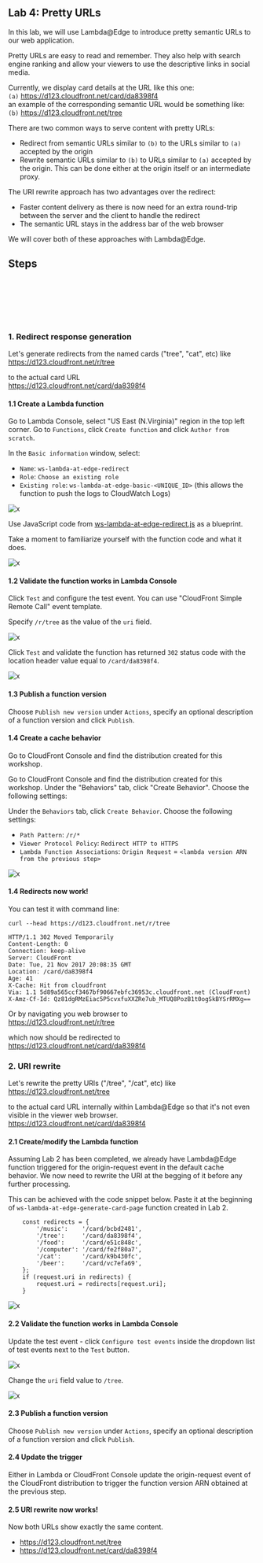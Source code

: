 ## Lab 4: Pretty URLs

In this lab, we will use Lambda@Edge to introduce pretty semantic URLs to our web application.

Pretty URLs are easy to read and remember. They also help with search engine ranking and allow your viewers to use the descriptive links in social media.

Currently, we display card details at the URL like this one:  
`(a)` https://d123.cloudfront.net/card/da8398f4  
an example of the corresponding semantic URL would be something like:  
`(b)` https://d123.cloudfront.net/tree

There are two common ways to serve content with pretty URLs:
* Redirect from semantic URLs similar to `(b)` to the URLs similar to `(a)` accepted by the origin
* Rewrite semantic URLs similar to `(b)` to URLs similar to `(a)` accepted by the origin. This can be done either at the origin itself or an intermediate proxy.

The URI rewrite approach has two advantages over the redirect:
* Faster content delivery as there is now need for an extra round-trip between the server and the client to handle the redirect
* The semantic URL stays in the address bar of the web browser

We will cover both of these approaches with Lambda@Edge.

## Steps

[]()  
[]()  
[]()  
[]()  
[]()  
[]()  

### 1. Redirect response generation

Let's generate redirects from the named cards ("tree", "cat", etc) like  
https://d123.cloudfront.net/r/tree  

to the actual card URL  
https://d123.cloudfront.net/card/da8398f4

#### 1.1 Create a Lambda function

Go to Lambda Console, select "US East (N.Virginia)" region in the top left corner. Go to `Functions`, click `Create function` and click `Author from scratch`.

In the `Basic information` window, select:
* `Name`: `ws-lambda-at-edge-redirect`
* `Role`: `Choose an existing role`
* `Existing role`: `ws-lambda-at-edge-basic-<UNIQUE_ID>` (this allows the function to push the logs to CloudWatch Logs)

![x](./img/01-create-function.png)

Use JavaScript code from [ws-lambda-at-edge-redirect.js](./ws-lambda-at-edge-redirect.js) as a blueprint.

Take a moment to familiarize yourself with the function code and what it does.

![x](./img/02-function-created.png)

#### 1.2 Validate the function works in Lambda Console

Click `Test` and configure the test event. You can use "CloudFront Simple Remote Call" event template. 

Specify `/r/tree` as the value of the `uri` field.

![x](./img/03-configure-test-object.png)

Click `Test` and validate the function has returned `302` status code with the location header value equal to `/card/da8398f4`.

![x](./img/04-test-invoke-successful.png)

#### 1.3 Publish a function version

Choose `Publish new version` under `Actions`, specify an optional description of a function version and click `Publish`.

#### 1.4 Create a cache behavior

Go to CloudFront Console and find the distribution created for this workshop.


Go to CloudFront Console and find the distribution created for this workshop. Under the "Behaviors" tab, click "Create Behavior". Choose the following settings:

Under the `Behaviors` tab, click `Create Behavior`. Choose the following settings:
* `Path Pattern`: `/r/*`
* `Viewer Protocol Policy`: `Redirect HTTP to HTTPS`
* `Lambda Function Associations`: `Origin Request` = `<lambda version ARN from the previous step>`
  
![x](./img/05-create-cache-behavior.png)

#### 1.4 Redirects now work!

You can test it with command line:

```
curl --head https://d123.cloudfront.net/r/tree

HTTP/1.1 302 Moved Temporarily
Content-Length: 0
Connection: keep-alive
Server: CloudFront
Date: Tue, 21 Nov 2017 20:08:35 GMT
Location: /card/da8398f4
Age: 41
X-Cache: Hit from cloudfront
Via: 1.1 5d89a565ccf3467bf90667ebfc36953c.cloudfront.net (CloudFront)
X-Amz-Cf-Id: Qz81dgRMzEiac5P5cvxfuXXZRe7ub_MTUQ8PozB1t0ogSkBYSrRMXg==
```

Or by navigating you web browser to  
https://d123.cloudfront.net/r/tree  

which now should be redirected to  
https://d123.cloudfront.net/card/da8398f4  

### 2. URI rewrite

Let's rewrite the pretty URIs ("/tree", "/cat", etc) like  
https://d123.cloudfront.net/tree  

to the actual card URL internally within Lambda@Edge so that it's not even visible in the viewer web browser.
https://d123.cloudfront.net/card/da8398f4

#### 2.1 Create/modify the Lambda function

Assuming Lab 2 has been completed, we already have Lambda@Edge function triggered for the origin-request event in the default cache behavior. We now need to rewrite the URI at the begging of it before any further processing.

This can be achieved with the code snippet below. Paste it at the beginning of `ws-lambda-at-edge-generate-card-page` function created in Lab 2.

```
    const redirects = {
        '/music':    '/card/bcbd2481',
        '/tree':     '/card/da8398f4',
        '/food':     '/card/e51c848c',
        '/computer': '/card/fe2f80a7',
        '/cat':      '/card/k9b430fc',
        '/beer':     '/card/vc7efa69',
    };
    if (request.uri in redirects) {
        request.uri = redirects[request.uri];
    }
```

![x](./img/11-modify-function.png)

#### 2.2 Validate the function works in Lambda Console

Update the test event - click `Configure test events` inside the dropdown list of test events next to the `Test` button.

![x](./img/12-configure-test-event.png)

Change the `uri` field value to `/tree`.

![x](./img/13-configure-test-event.png)

#### 2.3 Publish a function version

Choose `Publish new version` under `Actions`, specify an optional description of a function version and click `Publish`.

#### 2.4 Update the trigger

Either in Lambda or CloudFront Console update the origin-request event of the CloudFront distribution to trigger the function version ARN obtained at the previous step.

#### 2.5 URI rewrite now works!

Now both URLs show exactly the same content.

* https://d123.cloudfront.net/tree
* https://d123.cloudfront.net/card/da8398f4  
